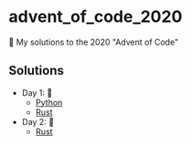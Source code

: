 # advent_of_code_2020
🎅 My solutions to the 2020 "Advent of Code"


## Solutions

* Day 1:  :santa:
    * [Python](Day1-9/1.py)
    * [Rust](Day1-9/day1_rs)
* Day 2:  :star2:
    * [Rust](Day1-9/day2_rs)

